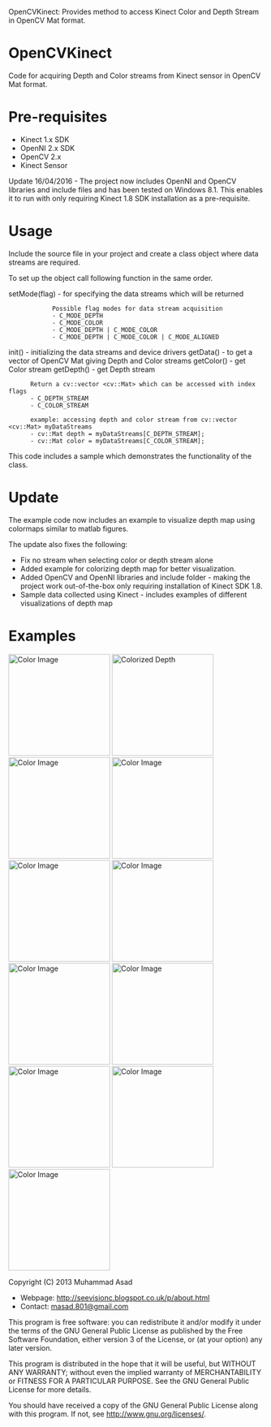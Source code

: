 
OpenCVKinect: Provides method to access Kinect Color and Depth Stream
              in OpenCV Mat format.

OpenCVKinect
============

Code for acquiring Depth and Color streams from Kinect sensor in OpenCV Mat format. 

Pre-requisites
==============

- Kinect 1.x SDK
- OpenNI 2.x SDK
- OpenCV 2.x
- Kinect Sensor

Update 16/04/2016 - The project now includes OpenNI and OpenCV libraries and include files and has been tested on Windows 8.1. This enables it to run with only requiring Kinect 1.8 SDK installation as a pre-requisite. 

Usage
=====

Include the source file in your project and create a class object where data streams are required.

To set up the object call following function in the same order.

setMode(flag) - for specifying the data streams which will be returned

                Possible flag modes for data stream acquisition
                - C_MODE_DEPTH
                - C_MODE_COLOR
                - C_MODE_DEPTH | C_MODE_COLOR
                - C_MODE_DEPTH | C_MODE_COLOR | C_MODE_ALIGNED

init() - initializing the data streams and device drivers
getData() - to get a vector of OpenCV Mat giving Depth and Color streams
getColor() - get Color stream
getDepth() - get Depth stream

          Return a cv::vector <cv::Mat> which can be accessed with index flags
          - C_DEPTH_STREAM
          - C_COLOR_STREAM
          
          example: accessing depth and color stream from cv::vector <cv::Mat> myDataStreams
          - cv::Mat depth = myDataStreams[C_DEPTH_STREAM];
          - cv::Mat color = myDataStreams[C_COLOR_STREAM];

This code includes a sample which demonstrates the functionality of the class.

Update
======
The example code now includes an example to visualize depth map using colormaps similar to matlab figures. 

The update also fixes the following:
- Fix no stream when selecting color or depth stream alone
- Added example for colorizing depth map for better visualization.
- Added OpenCV and OpenNI libraries and include folder - making the project work out-of-the-box only requiring installation of Kinect SDK 1.8.
- Sample data collected using Kinect - includes examples of different visualizations of depth map

Examples
========
<img src="https://github.com/devkicks/OpenCVKinect/blob/master/CollectedSampleData/color/colorAGif.gif" alt="Color Image" style="width: 200px;"/>
<img src="https://github.com/devkicks/OpenCVKinect/blob/master/CollectedSampleData/colorizedDepth/colorizedDepthAGif.gif" alt="Colorized Depth" style="width: 200px;"/>

<img src="https://github.com/devkicks/OpenCVKinect/blob/master/CollectedSampleData/colorizedDepth/b/colorizedDepth_00123.png" alt="Color Image" style="width: 200px;"/>
<img src="https://github.com/devkicks/OpenCVKinect/blob/master/CollectedSampleData/colorizedDepth/b/colorizedDepth_00126.png" alt="Color Image" style="width: 200px;"/>
<img src="https://github.com/devkicks/OpenCVKinect/blob/master/CollectedSampleData/colorizedDepth/b/colorizedDepth_00129.png" alt="Color Image" style="width: 200px;"/>
<img src="https://github.com/devkicks/OpenCVKinect/blob/master/CollectedSampleData/colorizedDepth/b/colorizedDepth_00132.png" alt="Color Image" style="width: 200px;"/>
<img src="https://github.com/devkicks/OpenCVKinect/blob/master/CollectedSampleData/colorizedDepth/b/colorizedDepth_00134.png" alt="Color Image" style="width: 200px;"/>
<img src="https://github.com/devkicks/OpenCVKinect/blob/master/CollectedSampleData/colorizedDepth/b/colorizedDepth_00137.png" alt="Color Image" style="width: 200px;"/>
<img src="https://github.com/devkicks/OpenCVKinect/blob/master/CollectedSampleData/colorizedDepth/b/colorizedDepth_00140.png" alt="Color Image" style="width: 200px;"/>
<img src="https://github.com/devkicks/OpenCVKinect/blob/master/CollectedSampleData/colorizedDepth/b/colorizedDepth_00143.png" alt="Color Image" style="width: 200px;"/>
<img src="https://github.com/devkicks/OpenCVKinect/blob/master/CollectedSampleData/colorizedDepth/b/colorizedDepth_00146.png" alt="Color Image" style="width: 200px;"/>


Copyright (C) 2013  Muhammad Asad
- Webpage: http://seevisionc.blogspot.co.uk/p/about.html
- Contact: masad.801@gmail.com


This program is free software: you can redistribute it and/or modify
it under the terms of the GNU General Public License as published by
the Free Software Foundation, either version 3 of the License, or
(at your option) any later version.


This program is distributed in the hope that it will be useful,
but WITHOUT ANY WARRANTY; without even the implied warranty of
MERCHANTABILITY or FITNESS FOR A PARTICULAR PURPOSE.  See the
GNU General Public License for more details.


You should have received a copy of the GNU General Public License
along with this program.  If not, see <http://www.gnu.org/licenses/>.

